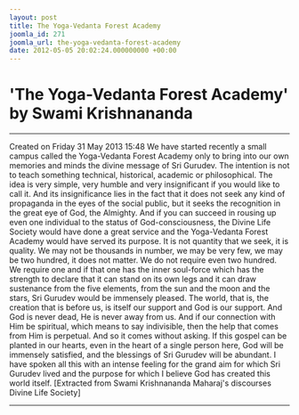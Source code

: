 ```yaml
---
layout: post
title: The Yoga-Vedanta Forest Academy
joomla_id: 271
joomla_url: the-yoga-vedanta-forest-academy
date: 2012-05-05 20:02:24.000000000 +00:00
---
```

# 'The Yoga-Vedanta Forest Academy' by Swami Krishnananda
* * *  
Created on Friday 31 May 2013 15:48
We have started recently a small campus called the Yoga-Vedanta Forest Academy only to bring into our own memories and minds the divine message of Sri Gurudev. The intention is not to teach something technical, historical, academic or philosophical. The idea is very simple, very humble and very insignificant if you would like to call it. And its insignificance lies in the fact that it does not seek any kind of propaganda in the eyes of the social public, but it seeks the recognition in the great eye of God, the Almighty. And if you can succeed in rousing up even one individual to the status of God-consciousness, the Divine Life Society would have done a great service and the Yoga-Vedanta Forest Academy would have served its purpose. It is not quantity that we seek, it is quality. We may not be thousands in number, we may be very few, we may be two hundred, it does not matter. We do not require even two hundred. We require one and if that one has the inner soul-force which has the strength to declare that it can stand on its own legs and it can draw sustenance from the five elements, from the sun and the moon and the stars, Sri Gurudev would be immensely pleased. The world, that is, the creation that is before us, is itself our support and God is our support. And God is never dead, He is never away from us. And if our connection with Him be spiritual, which means to say indivisible, then the help that comes from Him is perpetual. And so it comes without asking. If this gospel can be planted in our hearts, even in the heart of a single person here, God will be immensely satisfied, and the blessings of Sri Gurudev will be abundant. I have spoken all this with an intense feeling for the grand aim for which Sri Gurudev lived and the purpose for which I believe God has created this world itself.
[Extracted from Swami Krishnananda Maharaj's discourses Divine Life Society]
* * *
  
